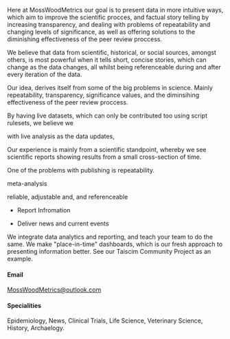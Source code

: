 Here at MossWoodMetrics our goal is to present data in more intuitive ways, which aim to improve the scientific procces, and factual story telling by increasing transparency, and dealing with problems of repeatability and changing levels of significance, as well as offering solutions to the diminishing effectiveness of the peer review proccess.

We believe that data from scientific, historical, or social sources, amongst others, is most powerful when it tells short, concise stories, which can change as the data changes, all whilst being referenceable during and after every iteration of the data.

Our idea, derives itself from some of the big problems in science. Mainly repeatability, transparency, significance values, and the diminsihing effectiveness of the peer review proccess. 

By having live datasets, which can only be contributed too using script rulesets, we believe we 

with live analysis as the data updates, 

Our experience is mainly from a scientific standpoint, whereby we see scientific reports showing results from a small cross-section of time. 

One of the problems with publishing is repeatability. 

meta-analysis 

reliable, adjustable and, and referenceable  

- Report Infromation

- Deliver news and current events

We integrate data analytics and reporting, and teach your team to do the same. We make "place-in-time" dashboards, which is our fresh approach to presenting information better.
See our Taiscim Community Project as an example. 

#### Email
MossWoodMetrics@outlook.com

#### Specialities
Epidemiology, News, Clinical Trials, Life Science, Veterinary Science, History, Archaelogy. 
